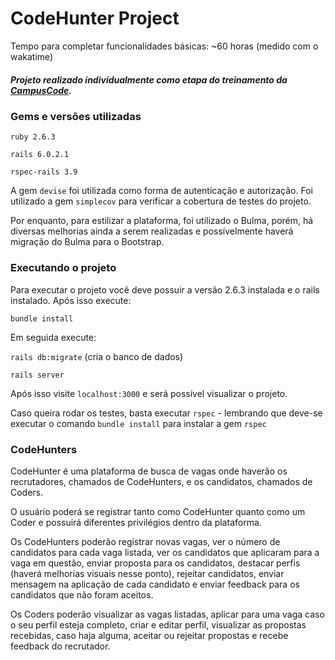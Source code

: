 # CodeHunter Project

Tempo para completar funcionalidades básicas: ~60 horas (medido com o wakatime)

##### Projeto realizado individualmente como etapa do treinamento da [CampusCode](www.campuscode.com.br).

### Gems e versões utilizadas

`ruby 2.6.3`

`rails 6.0.2.1`

`rspec-rails 3.9`

A gem `devise` foi utilizada como forma de autenticação e autorização. Foi utilizado a gem `simplecov` para
verificar a cobertura de testes do projeto.

Por enquanto, para estilizar a plataforma, foi utilizado o Bulma, porém, há diversas melhorias ainda a serem realizadas
e possívelmente haverá migração do Bulma para o Bootstrap.

### Executando o projeto

Para executar o projeto você deve possuir a versão 2.6.3 instalada e o rails instalado. Após isso execute:

`bundle install`

Em seguida execute:

`rails db:migrate` (cria o banco de dados)

`rails server`

Após isso visite `localhost:3000` e será possível visualizar o projeto.

Caso queira rodar os testes, basta executar `rspec` - lembrando que deve-se executar o comando `bundle install` para instalar
a gem `rspec`

### CodeHunters


CodeHunter é uma plataforma de busca de vagas onde haverão os recrutadores,
chamados de CodeHunters, e os candidatos, chamados de Coders.

O usuário poderá se registrar tanto como CodeHunter quanto como um Coder e possuirá diferentes privilégios dentro da plataforma.

Os CodeHunters poderão registrar novas vagas, ver o número de candidatos para cada vaga listada, ver os candidatos que aplicaram
para a vaga em questão, enviar proposta para os candidatos, destacar perfis (haverá melhorias visuais nesse ponto), rejeitar candidatos,
enviar mensagem na aplicação de cada candidato e enviar feedback para os candidatos que não foram aceitos.

Os Coders poderão visualizar as vagas listadas, aplicar para uma vaga caso o seu perfil esteja completo, criar e editar perfil, visualizar as propostas recebidas, caso haja alguma,
aceitar ou rejeitar propostas e recebe feedback do recrutador.

